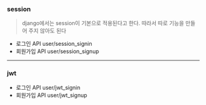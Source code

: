 ### session
> django에서는 session이 기본으로 적용된다고 한다. 따라서 따로 기능을 만들어 주지 않아도 된다
 * 로그인 API user/session_signin
 * 회원가입 API user/session_signup


---

### jwt
 * 로그인 API user/jwt_signin
 * 회원가입 API user/jwt_signup
